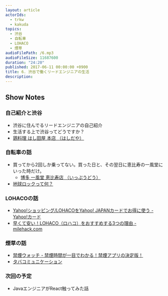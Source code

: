```yaml
---
layout: article
actorIds:
  - trkw
  - kakuda
topics:
  - 渋谷
  - 自転車
  - LOHACO
  - 煙草
audioFilePath: /6.mp3
audioFileSize: 11687600
duration: "24:20"
published: 2017-06-11 00:00:00 +0900
title: 6. 渋谷で働くリードエンジニアの生活
description:
---
```


## Show Notes

### 自己紹介と渋谷
- 渋谷に住んでるリードエンジニアの自己紹介
- 生活する上で渋谷ってどうですか？
- [鶏料理 はし田屋 本店 （はしだや）](https://tabelog.com/tokyo/A1303/A130301/13005353/)

### 自転車の話
- 買ってから2回しか乗ってない。買った日と、その翌日に恵比寿の一風堂にいった時だけ。
  - [博多 一風堂 恵比寿店 （いっぷうどう）](https://tabelog.com/tokyo/A1303/A130302/13004461/)
- [地球ロックって何？](http://dktg.info/midochari/?p=1148)

### LOHACOの話
- [Yahoo!ショッピング/LOHACOをYahoo! JAPANカードでお得に使う - Yahoo!カード](https://card.yahoo.co.jp/service/howto/shopping.html)
- [早くて安い！LOHACO（ロハコ）をおすすめする3つの理由 - milehack.com](http://www.milehack.com/entry/lohaco)

### 煙草の話
- [禁煙ウォッチ - 禁煙時間が一目でわかる！禁煙アプリの決定版！](https://itunes.apple.com/jp/app/%E7%A6%81%E7%85%99%E3%82%A6%E3%82%A9%E3%83%83%E3%83%81-%E7%A6%81%E7%85%99%E6%99%82%E9%96%93%E3%81%8C%E4%B8%80%E7%9B%AE%E3%81%A7%E3%82%8F%E3%81%8B%E3%82%8B-%E7%A6%81%E7%85%99%E3%82%A2%E3%83%97%E3%83%AA%E3%81%AE%E6%B1%BA%E5%AE%9A%E7%89%88/id936600869?mt=8)
- [タバコミュニケーション](http://d.hatena.ne.jp/keyword/%A5%BF%A5%D0%A5%B3%A5%DF%A5%E5%A5%CB%A5%B1%A1%BC%A5%B7%A5%E7%A5%F3)

### 次回の予定
- JavaエンジニアがReact触ってみた話

